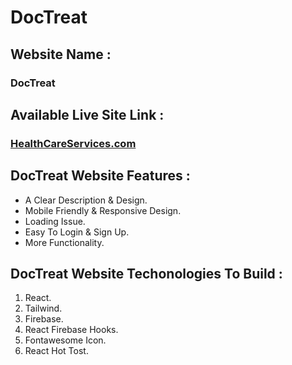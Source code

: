 # DocTreat

## Website Name :

### DocTreat

## Available Live Site Link :

### [HealthCareServices.com](https://health-care-services-67358.web.app/)

## DocTreat Website Features :

- A Clear Description & Design.
- Mobile Friendly & Responsive Design.
- Loading Issue.
- Easy To Login & Sign Up.
- More Functionality.

## DocTreat Website Techonologies To Build : 

1. React.
2. Tailwind.
3. Firebase.
4. React Firebase Hooks.
5. Fontawesome Icon.
5. React Hot Tost.